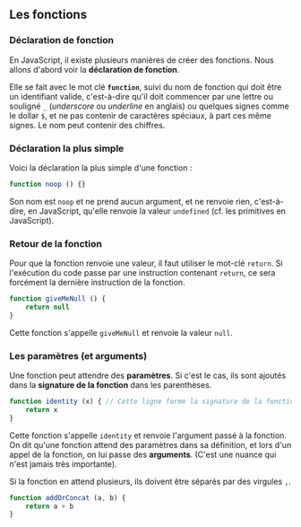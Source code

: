 ## Les fonctions

### Déclaration de fonction

En JavaScript, il existe plusieurs manières de créer des fonctions. Nous allons d'abord voir la **déclaration de fonction**.

Elle se fait avec le mot clé **`function`**, suivi du nom de fonction qui doit être un identifiant valide, c'est-à-dire qu'il doit commencer par une lettre ou souligné `_` (*underscore* ou *underline* en anglais) ou quelques signes comme le dollar `$`, et ne pas contenir de caractères spéciaux, à part ces même signes. Le nom peut contenir des chiffres.

### Déclaration la plus simple

Voici la déclaration la plus simple d'une fonction :

```javascript
function noop () {}
```

Son nom est `noop` et ne prend aucun argument, et ne renvoie rien, c'est-à-dire, en JavaScript, qu'elle renvoie la valeur `undefined` (cf. les primitives en JavaScript).

### Retour de la fonction

Pour que la fonction renvoie une valeur, il faut utiliser le mot-clé `return`. Si l'exécution du code passe par une instruction contenant `return`, ce sera forcément la dernière instruction de la fonction.

```javascript
function giveMeNull () {
    return null
}
```

Cette fonction s'appelle `giveMeNull` et renvoie la valeur `null`.

### Les paramètres (et arguments)

Une fonction peut attendre des **paramètres**. Si c'est le cas, ils sont ajoutés dans la **signature de la fonction** dans les parenthèses.

```javascript
function identity (x) { // Cette ligne forme la signature de la fonction
    return x
}
```

Cette fonction s'appelle `identity` et renvoie l'argument passé à la fonction. On dit qu'une fonction attend des paramètres dans sa définition, et lors d'un appel de la fonction, on lui passe des **arguments**. (C'est une nuance qui n'est jamais très importante).

Si la fonction en attend plusieurs, ils doivent être séparés par des virgules `,`.

```javascript
function addOrConcat (a, b) {
    return a + b
}
```

